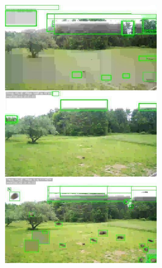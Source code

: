 ![20200614-161938-164943](in/20200614/20200614-161938-164943_0_.jpg)
![20200614-164948-171953](in/20200614/20200614-164948-171953_0_.jpg)
![20200614-171958-175003](in/20200614/20200614-171958-175003_0_.jpg)
